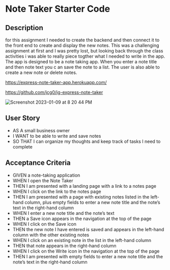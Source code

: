 # Note Taker Starter Code

## Description

for this assignment I needed to create the backend and then connect it to the front end to create and display the new notes. This was a challenging assignment at first and I was pretty lost, but looking back through the class activities i was able to really piece togther what I needed to write in the app. The app is designed to be a note taking app. When you enter a note title and then note text you c an save the note to a list. The user is also able to create a new note or delete notes.

https://express-note-taker-app.herokuapp.com/

https://github.com/jcg0/jg-express-note-taker

![Screenshot 2023-01-09 at 8 20 44 PM](https://user-images.githubusercontent.com/113564030/211440894-46a3bcb4-bae3-49d0-8c3a-7ef3d149acea.png)



## User Story

- AS A small business owner
- I WANT to be able to write and save notes
- SO THAT I can organize my thoughts and keep track of tasks I need to complete

## Acceptance Criteria

- GIVEN a note-taking application
- WHEN I open the Note Taker
- THEN I am presented with a landing page with a link to a notes page
- WHEN I click on the link to the notes page
- THEN I am presented with a page with existing notes listed in the left-hand column, plus empty fields to enter a new note title and the note’s text in the right-hand column
- WHEN I enter a new note title and the note’s text
- THEN a Save icon appears in the navigation at the top of the page
- WHEN I click on the Save icon
- THEN the new note I have entered is saved and appears in the left-hand column with the other existing notes
- WHEN I click on an existing note in the list in the left-hand column
- THEN that note appears in the right-hand column
- WHEN I click on the Write icon in the navigation at the top of the page
- THEN I am presented with empty fields to enter a new note title and the note’s text in the right-hand column
